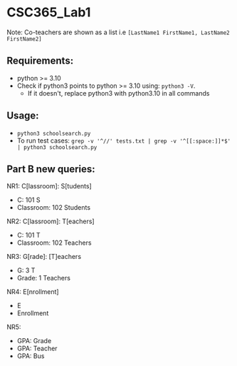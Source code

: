 # CSC365_Lab1

Note: Co-teachers are shown as a list i.e ```[LastName1 FirstName1, LastName2 FirstName2]```

## Requirements: 
* python >= 3.10
* Check if python3 points to python >= 3.10 using: ```python3 -V```. 
    * If it doesn't, replace python3 with python3.10 in all commands

## Usage: 
* ```python3 schoolsearch.py```
* To run test cases: ```grep -v '^//' tests.txt | grep -v '^[[:space:]]*$' | python3 schoolsearch.py```

## Part B new queries: 
NR1:  C[lassroom]: <number>  S[tudents]
* C: 101 S
* Classroom: 102 Students

NR2:  C[lassroom]: <number>  T[eachers]
* C: 101 T
* Classroom: 102 Teachers

NR3: G[rade]: <Number> [T]eachers
* G: 3 T 
* Grade: 1 Teachers

NR4: E[nrollment] 
* E
* Enrollment

NR5:
* GPA: Grade 
* GPA: Teacher 
* GPA: Bus
